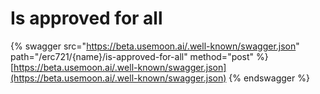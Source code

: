 # Is approved for all

{% swagger src="https://beta.usemoon.ai/.well-known/swagger.json" path="/erc721/{name}/is-approved-for-all" method="post" %}
[https://beta.usemoon.ai/.well-known/swagger.json](https://beta.usemoon.ai/.well-known/swagger.json)
{% endswagger %}
